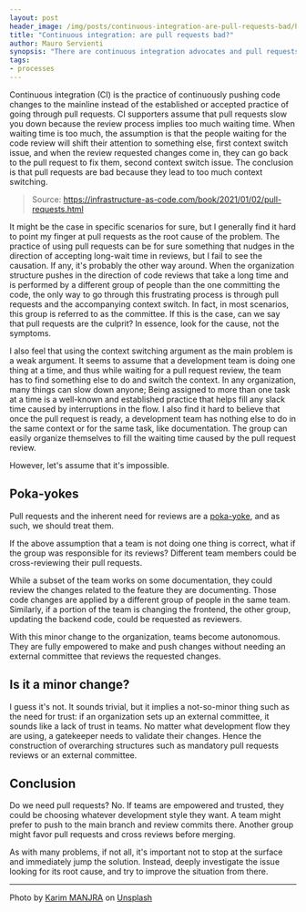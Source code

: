 ```yaml
---
layout: post
header_image: /img/posts/continuous-integration-are-pull-requests-bad/header.jpg
title: "Continuous integration: are pull requests bad?"
author: Mauro Servienti
synopsis: "There are continuous integration advocates and pull requests evangelists. They both present valid arguments to sustain their thesis. Is there a different point of view we should be considering before choosing one style or the other?"
tags:
- processes
---
```


Continuous integration (CI) is the practice of continuously pushing code changes to the mainline instead of the established or accepted practice of going through pull requests. CI supporters assume that pull requests slow you down because the review process implies too much waiting time. When waiting time is too much, the assumption is that the people waiting for the code review will shift their attention to something else, first context switch issue, and when the review requested changes come in, they can go back to the pull request to fix them, second context switch issue. The conclusion is that pull requests are bad because they lead to too much context switching.

> Source: https://infrastructure-as-code.com/book/2021/01/02/pull-requests.html

It might be the case in specific scenarios for sure, but I generally find it hard to point my finger at pull requests as the root cause of the problem. The practice of using pull requests can be for sure something that nudges in the direction of accepting long-wait time in reviews, but I fail to see the causation. If any, it's probably the other way around. When the organization structure pushes in the direction of code reviews that take a long time and is performed by a different group of people than the one committing the code, the only way to go through this frustrating process is through pull requests and the accompanying context switch. In fact, in most scenarios, this group is referred to as the committee. If this is the case, can we say that pull requests are the culprit? In essence, look for the cause, not the symptoms.

I also feel that using the context switching argument as the main problem is a weak argument. It seems to assume that a development team is doing one thing at a time, and thus while waiting for a pull request review, the team has to find something else to do and switch the context. In any organization, many things can slow down anyone; Being assigned to more than one task at a time is a well-known and established practice that helps fill any slack time caused by interruptions in the flow. I also find it hard to believe that once the pull request is ready, a development team has nothing else to do in the same context or for the same task, like documentation. The group can easily organize themselves to fill the waiting time caused by the pull request review.

However, let's assume that it's impossible.

## Poka-yokes

Pull requests and the inherent need for reviews are a [poka-yoke](https://seths.blog/2021/11/in-search-of-poka-yokes/), and as such, we should treat them.

If the above assumption that a team is not doing one thing is correct, what if the group was responsible for its reviews? Different team members could be cross-reviewing their pull requests.

While a subset of the team works on some documentation, they could review the changes related to the feature they are documenting. Those code changes are applied by a different group of people in the same team. Similarly, if a portion of the team is changing the frontend, the other group, updating the backend code, could be requested as reviewers.

With this minor change to the organization, teams become autonomous. They are fully empowered to make and push changes without needing an external committee that reviews the requested changes.

## Is it a minor change?

I guess it's not. It sounds trivial, but it implies a not-so-minor thing such as the need for trust: if an organization sets up an external committee, it sounds like a lack of trust in teams. No matter what development flow they are using, a gatekeeper needs to validate their changes. Hence the construction of overarching structures such as mandatory pull requests reviews or an external committee.

## Conclusion

Do we need pull requests? No. If teams are empowered and trusted, they could be choosing whatever development style they want. A team might prefer to push to the main branch and review commits there. Another group might favor pull requests and cross reviews before merging.

As with many problems, if not all, it's important not to stop at the surface and immediately jump the solution. Instead, deeply investigate the issue looking for its root cause, and try to improve the situation from there.

---

Photo by <a href="https://unsplash.com/@karim_manjra?utm_source=unsplash&utm_medium=referral&utm_content=creditCopyText">Karim MANJRA</a> on <a href="https://unsplash.com/?utm_source=unsplash&utm_medium=referral&utm_content=creditCopyText">Unsplash</a>
